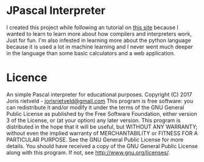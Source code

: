 # JPascal Interpreter
I created this project while following an tutorial on [this site](https://ruslanspivak.com/lsbasi-part1/) because
I wanted to learn  to learn more about how compilers and interpreters work, Just for fun.
I'm also infested in learning more about the python language because it is used a lot in machine learning and 
I never went much deeper in the language than some basic calculators and a web application.

# Licence 
An simple Pascal interpreter for educational purposes. Copyright (C) 2017 Joris rietveld - jorisrietveld@gmail.com
This program is free software: you can redistribute it and/or modify it under the terms of the GNU General Public License as published by the Free Software Foundation, either version 3 of the License, or (at your option) any later version.
This program is distributed in the hope that it will be useful, but WITHOUT ANY WARRANTY; without even the implied warranty of MERCHANTABILITY or FITNESS FOR A PARTICULAR PURPOSE. See the GNU General Public License for more details.
You should have received a copy of the GNU General Public License along with this program. If not, see http://www.gnu.org/licenses/.